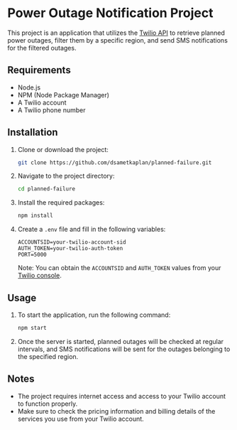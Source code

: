 # Power Outage Notification Project

This project is an application that utilizes the [Twilio API](https://www.twilio.com/) to retrieve planned power outages, filter them by a specific region, and send SMS notifications for the filtered outages.

## Requirements

- Node.js
- NPM (Node Package Manager)
- A Twilio account
- A Twilio phone number

## Installation

1. Clone or download the project:

    ```bash
    git clone https://github.com/dsametkaplan/planned-failure.git
    ```

2. Navigate to the project directory:

    ```bash
    cd planned-failure
    ```

3. Install the required packages:

    ```bash
    npm install
    ```

4. Create a `.env` file and fill in the following variables:

    ```
    ACCOUNTSID=your-twilio-account-sid
    AUTH_TOKEN=your-twilio-auth-token
    PORT=5000
    ```

    Note: You can obtain the `ACCOUNTSID` and `AUTH_TOKEN` values from your [Twilio console](https://www.twilio.com/console).

## Usage

1. To start the application, run the following command:

    ```bash
    npm start
    ```

2. Once the server is started, planned outages will be checked at regular intervals, and SMS notifications will be sent for the outages belonging to the specified region.

## Notes

- The project requires internet access and access to your Twilio account to function properly.
- Make sure to check the pricing information and billing details of the services you use from your Twilio account.
